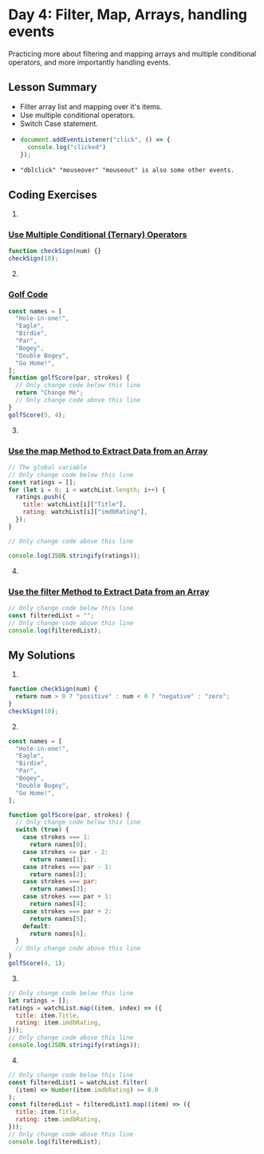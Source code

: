 # Day 4: Filter, Map, Arrays, handling events

Practicing more about filtering and mapping arrays and multiple conditional operators, and more importantly handling events.

## Lesson Summary

- Filter array list and mapping over it's items.
- Use multiple conditional operators.
- Switch Case statement.
- ```javascript
  document.addEventListener("click", () => {
    console.log("clicked")
  });
  ```
- `"dblclick" "mouseover" "mouseout" is also some other events.`

## Coding Exercises

1.

### [Use Multiple Conditional (Ternary) Operators](https://www.freecodecamp.org/learn/javascript-algorithms-and-data-structures/basic-javascript/use-multiple-conditional-ternary-operators)

```javascript
function checkSign(num) {}
checkSign(10);
```

2.

### [Golf Code](https://www.freecodecamp.org/learn/javascript-algorithms-and-data-structures/basic-javascript/golf-code)

```javascript
const names = [
  "Hole-in-one!",
  "Eagle",
  "Birdie",
  "Par",
  "Bogey",
  "Double Bogey",
  "Go Home!",
];
function golfScore(par, strokes) {
  // Only change code below this line
  return "Change Me";
  // Only change code above this line
}
golfScore(5, 4);
```

3.

### [Use the map Method to Extract Data from an Array](https://www.freecodecamp.org/learn/javascript-algorithms-and-data-structures/functional-programming/use-the-map-method-to-extract-data-from-an-array)

```javascript
// The global variable
// Only change code below this line
const ratings = [];
for (let i = 0; i < watchList.length; i++) {
  ratings.push({
    title: watchList[i]["Title"],
    rating: watchList[i]["imdbRating"],
  });
}

// Only change code above this line

console.log(JSON.stringify(ratings));
```

4.

### [Use the filter Method to Extract Data from an Array](https://www.freecodecamp.org/learn/javascript-algorithms-and-data-structures/functional-programming/use-the-filter-method-to-extract-data-from-an-array)

```javascript
// Only change code below this line
const filteredList = "";
// Only change code above this line
console.log(filteredList);
```

## My Solutions

1.

```javascript
function checkSign(num) {
  return num > 0 ? "positive" : num < 0 ? "negative" : "zero";
}
checkSign(10);
```

2.

```javascript
const names = [
  "Hole-in-one!",
  "Eagle",
  "Birdie",
  "Par",
  "Bogey",
  "Double Bogey",
  "Go Home!",
];

function golfScore(par, strokes) {
  // Only change code below this line
  switch (true) {
    case strokes === 1:
      return names[0];
    case strokes <= par - 2:
      return names[1];
    case strokes === par - 1:
      return names[2];
    case strokes === par:
      return names[3];
    case strokes === par + 1:
      return names[4];
    case strokes === par + 2:
      return names[5];
    default:
      return names[6];
  }
  // Only change code above this line
}
golfScore(4, 1);
```

3.

```javascript
// Only change code below this line
let ratings = [];
ratings = watchList.map((item, index) => ({
  title: item.Title,
  rating: item.imdbRating,
}));
// Only change code above this line
console.log(JSON.stringify(ratings));
```

4.

```javascript
// Only change code below this line
const filteredList1 = watchList.filter(
  (item) => Number(item.imdbRating) >= 8.0
);
const filteredList = filteredList1.map((item) => ({
  title: item.Title,
  rating: item.imdbRating,
}));
// Only change code above this line
console.log(filteredList);
```
